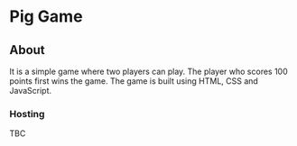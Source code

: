 # Pig Game

## About

It is a simple game where two players can play. The player who scores 100 points first wins the game. The game is built using HTML, CSS and JavaScript.

### Hosting

TBC
